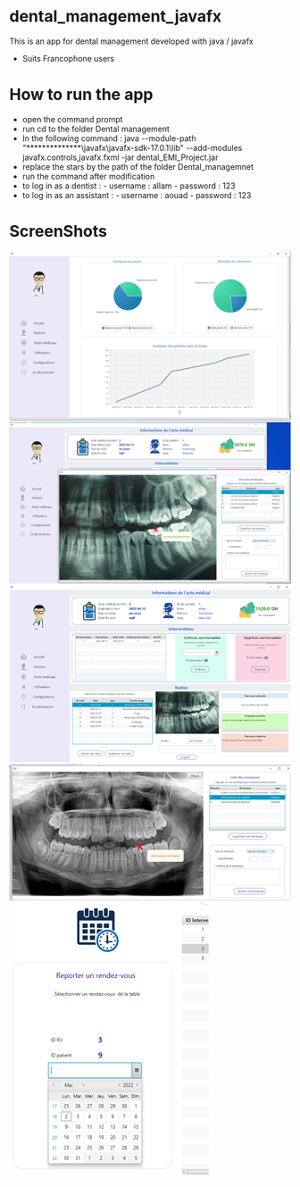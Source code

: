 # dental_management_javafx
This is an app for dental management developed with java / javafx 
- Suits Francophone users 
# How to run the app
- open the command prompt 
- run cd to the folder Dental management 
- In the following command :
java --module-path "**************\javafx\javafx-sdk-17.0.1\lib" --add-modules javafx.controls,javafx.fxml -jar dental_EMI_Project.jar
- replace the stars by the path of the folder Dental_managemnet 
- run the command after modification 
- to log in as a dentist : 
      - username : allam 
      - password : 123
- to log in as an assistant : 
      - username : aouad
      - password : 123
# ScreenShots
![picture 1](/screenshots/Picture2.png? )
![picture 1](/screenshots/Picture1.png? )
![picture 2](/screenshots/Picture15.png? )
![picture 1](/screenshots/5454.png? )
![picture 1](/screenshots/545.png? )



